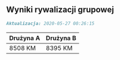 ## Wyniki rywalizacji grupowej

```markdown
Aktualizacja: 2020-05-27 00:26:15
```

Drużyna A | Drużyna B
------------ | -------------
 8508 KM | 8395 KM